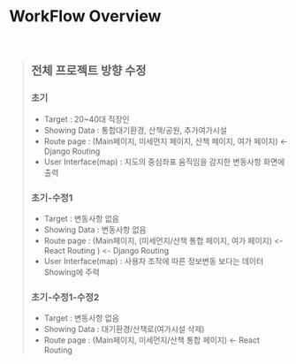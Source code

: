 # WorkFlow Overview

<br/>

> ## 전체 프로젝트 방향 수정
> ### 초기
> + Target : 20~40대 직장인
> + Showing Data : 통합대기환경, 산책/공원, 추가여가시설
> + Route page : (Main페이지, 미세먼지 페이지, 산책 페이지, 여가 페이지) <- Django Routing
> + User Interface(map) : 지도의 중심좌표 움직임을 감지한 변동사항 화면에 출력
> ### 초기-수정1
> + Target : 변동사항 없음
> + Showing Data : 변동사항 없음
> + Route page : (Main페이지, (미세먼지/산책 통합 페이지, 여가 페이지) <- React Routing ) <- Django Routing
> + User Interface(map) : 사용자 조작에 따른 정보변동 보다는 데이터 Showing에 주력
> ### 초기-수정1-수정2
> + Target : 변동사항 없음
> + Showing Data : 대기환경/산책로(여가시설 삭제)
> + Route page : (Main페이지, 미세먼지/산책 통합 페이지) <- React Routing
